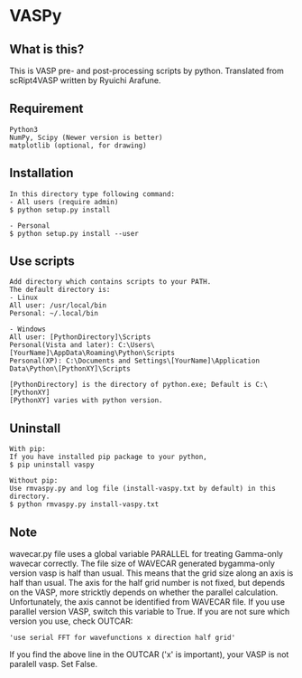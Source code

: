 # VASPy

What is this?
---------------

This is VASP pre- and post-processing scripts by python.
Translated from scRipt4VASP written by Ryuichi Arafune.

Requirement
-------------

    Python3
    NumPy, Scipy (Newer version is better)
    matplotlib (optional, for drawing)

Installation
-------------

    In this directory type following command:
    - All users (require admin)
    $ python setup.py install

    - Personal
    $ python setup.py install --user

Use scripts
-----------

    Add directory which contains scripts to your PATH.
    The default directory is:
    - Linux
    All user: /usr/local/bin
    Personal: ~/.local/bin

    - Windows
    All user: [PythonDirectory]\Scripts
    Personal(Vista and later): C:\Users\[YourName]\AppData\Roaming\Python\Scripts
    Personal(XP): C:\Documents and Settings\[YourName]\Application Data\Python\[PythonXY]\Scripts

    [PythonDirectory] is the directory of python.exe; Default is C:\[PythonXY]
    [PythonXY] varies with python version.

Uninstall
---------

    With pip:
    If you have installed pip package to your python,
    $ pip uninstall vaspy

    Without pip:
    Use rmvaspy.py and log file (install-vaspy.txt by default) in this directory.
    $ python rmvaspy.py install-vaspy.txt

Note
-----

wavecar.py file uses a global variable PARALLEL for treating Gamma-only wavecar correctly. The file size of WAVECAR generated bygamma-only version vasp is half than usual. This means that the grid size along an axis is half than usual. The axis for the half grid number is not fixed, but depends on the VASP, more stricktly depends on whether the parallel calculation. Unfortunately, the axis cannot be identified from WAVECAR file. If you use parallel version VASP, switch this variable to True. If you are not sure which version you use, check OUTCAR:

    'use serial FFT for wavefunctions x direction half grid'

If you find the above line in the OUTCAR ('x' is important),
your VASP is not paralell vasp. Set False.
